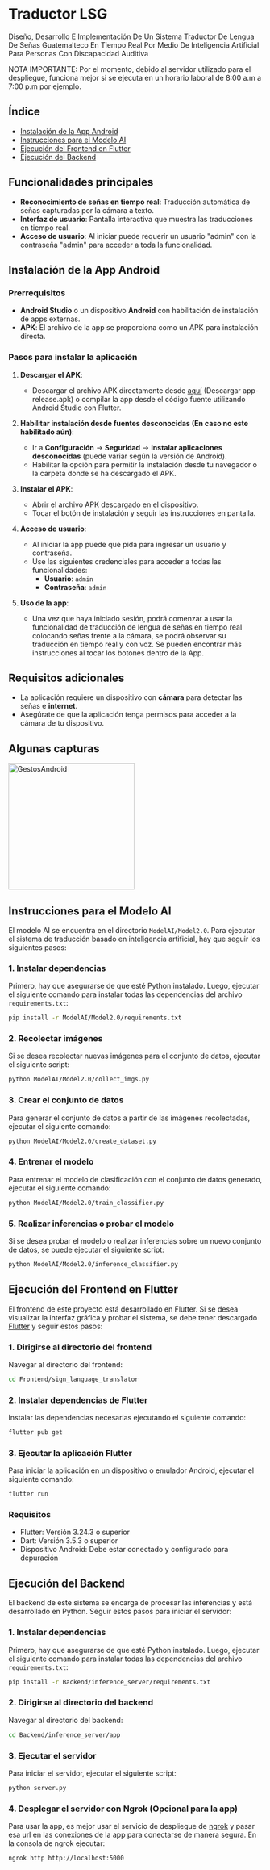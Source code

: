 # Traductor LSG
Diseño, Desarrollo E Implementación De  Un Sistema Traductor De Lengua  De Señas Guatemalteco En Tiempo Real  Por Medio De Inteligencia Artificial  Para Personas Con Discapacidad Auditiva

NOTA IMPORTANTE: Por el momento, debido al servidor utilizado para el despliegue, funciona mejor si se ejecuta en un horario laboral de 8:00 a.m a 7:00 p.m por ejemplo.

## Índice

- [Instalación de la App Android](#instalación-de-la-app-android)
- [Instrucciones para el Modelo AI](#instrucciones-para-el-modelo-ai)
- [Ejecución del Frontend en Flutter](#ejecución-del-frontend-en-flutter)
- [Ejecución del Backend](#ejecución-del-backend)
  
## Funcionalidades principales

- **Reconocimiento de señas en tiempo real**: Traducción automática de señas capturadas por la cámara a texto.
- **Interfaz de usuario**: Pantalla interactiva que muestra las traducciones en tiempo real.
- **Acceso de usuario**: Al iniciar puede requerir un usuario "admin" con la contraseña "admin" para acceder a toda la funcionalidad.

## Instalación de la App Android

### Prerrequisitos

- **Android Studio** o un dispositivo **Android** con habilitación de instalación de apps externas.
- **APK**: El archivo de la app se proporciona como un APK para instalación directa.

### Pasos para instalar la aplicación

1. **Descargar el APK**: 
   - Descargar el archivo APK directamente desde [aquí](app-release.apk) (Descargar app-release.apk) o compilar la app desde el código fuente utilizando Android Studio con Flutter.

2. **Habilitar instalación desde fuentes desconocidas (En caso no este habilitado aún)**:
   - Ir a **Configuración** -> **Seguridad** -> **Instalar aplicaciones desconocidas** (puede variar según la versión de Android).
   - Habilitar la opción para permitir la instalación desde tu navegador o la carpeta donde se ha descargado el APK.

3. **Instalar el APK**:
   - Abrir el archivo APK descargado en el dispositivo.
   - Tocar el botón de instalación y seguir las instrucciones en pantalla.

4. **Acceso de usuario**:
   - Al iniciar la app puede que pida para ingresar un usuario y contraseña.
   - Use las siguientes credenciales para acceder a todas las funcionalidades:
     - **Usuario**: `admin`
     - **Contraseña**: `admin`

5. **Uso de la app**:
   - Una vez que haya iniciado sesión, podrá comenzar a usar la funcionalidad de traducción de lengua de señas en tiempo real colocando señas frente a la cámara, se podrá observar su traducción en tiempo real y con voz. Se pueden encontrar más instrucciones al tocar los botones dentro de la App.

## Requisitos adicionales

- La aplicación requiere un dispositivo con **cámara** para detectar las señas e **internet**.
- Asegúrate de que la aplicación tenga permisos para acceder a la cámara de tu dispositivo.

## Algunas capturas
<img src="https://github.com/user-attachments/assets/d8dc2da9-00e3-4e7e-8116-4d4d62bf1bc4" alt="GestosAndroid" width="250px">

## Instrucciones para el Modelo AI
El modelo AI se encuentra en el directorio `ModelAI/Model2.0`. Para ejecutar el sistema de traducción basado en inteligencia artificial, hay que seguir los siguientes pasos:

### 1. Instalar dependencias

Primero, hay que asegurarse de que esté Python instalado. Luego, ejecutar el siguiente comando para instalar todas las dependencias del archivo `requirements.txt`:

```bash
pip install -r ModelAI/Model2.0/requirements.txt
```

### 2. Recolectar imágenes

Si se desea recolectar nuevas imágenes para el conjunto de datos, ejecutar el siguiente script:

```bash
python ModelAI/Model2.0/collect_imgs.py
```

### 3. Crear el conjunto de datos

Para generar el conjunto de datos a partir de las imágenes recolectadas, ejecutar el siguiente comando:

```bash
python ModelAI/Model2.0/create_dataset.py
```

### 4. Entrenar el modelo

Para entrenar el modelo de clasificación con el conjunto de datos generado, ejecutar el siguiente comando:

```bash
python ModelAI/Model2.0/train_classifier.py
```

### 5. Realizar inferencias o probar el modelo

Si se desea probar el modelo o realizar inferencias sobre un nuevo conjunto de datos, se puede ejecutar el siguiente script:

```bash
python ModelAI/Model2.0/inference_classifier.py
```

## Ejecución del Frontend en Flutter
El frontend de este proyecto está desarrollado en Flutter. Si se desea visualizar la interfaz gráfica y probar el sistema, se debe tener descargado [Flutter]([app-release.apk](https://docs.flutter.dev/get-started/install?_gl=1*qfiir3*_gcl_aw*R0NMLjE3MjkzMTkwNDIuQ2p3S0NBandqc2k0QmhCNUVpd0FGQUwwWUJ3ekpMUVJMYmpDX0R5NDdJMGpnU3lhdHlYYUZuVkFQbjc2WFlsTHhZN1RhUVl2cE5XT3dCb0N3U1VRQXZEX0J3RQ..*_gcl_dc*R0NMLjE3MjkzMTkwNDIuQ2p3S0NBandqc2k0QmhCNUVpd0FGQUwwWUJ3ekpMUVJMYmpDX0R5NDdJMGpnU3lhdHlYYUZuVkFQbjc2WFlsTHhZN1RhUVl2cE5XT3dCb0N3U1VRQXZEX0J3RQ..*_up*MQ..*_ga*MTM0ODE2Nzk3MS4xNzA0Nzc1Njgx*_ga_04YGWK0175*MTcyOTMxOTA0MS41OS4wLjE3MjkzMTkwNDEuMC4wLjA.&gclid=CjwKCAjwjsi4BhB5EiwAFAL0YBwzJLQRLbjC_Dy47I0jgSyatyXaFnVAPn76XYlLxY7TaQYvpNWOwBoCwSUQAvD_BwE&gclsrc=aw.ds)) y seguir estos pasos:

### 1. Dirigirse al directorio del frontend

Navegar al directorio del frontend:

```bash
cd Frontend/sign_language_translator
```

### 2. Instalar dependencias de Flutter

Instalar las dependencias necesarias ejecutando el siguiente comando:

```bash
flutter pub get
```

### 3. Ejecutar la aplicación Flutter

Para iniciar la aplicación en un dispositivo o emulador Android, ejecutar el siguiente comando:

```bash
flutter run
```

### Requisitos

- Flutter: Versión 3.24.3 o superior
- Dart: Versión 3.5.3 o superior
- Dispositivo Android: Debe estar conectado y configurado para depuración


## Ejecución del Backend
El backend de este sistema se encarga de procesar las inferencias y está desarrollado en Python. Seguir estos pasos para iniciar el servidor:

### 1. Instalar dependencias

Primero, hay que asegurarse de que esté Python instalado. Luego, ejecutar el siguiente comando para instalar todas las dependencias del archivo `requirements.txt`:

```bash
pip install -r Backend/inference_server/requirements.txt
```

### 2. Dirigirse al directorio del backend

Navegar al directorio del backend:

```bash
cd Backend/inference_server/app
```


### 3. Ejecutar el servidor

Para iniciar el servidor, ejecutar el siguiente script:

```bash
python server.py
```

### 4. Desplegar el servidor con Ngrok (Opcional para la app)

Para usar la app, es mejor usar el servicio de despliegue de [ngrok](https://dashboard.ngrok.com/get-started/setup/windows) y pasar esa url en las conexiones de la app para conectarse de manera segura.
En la consola de ngrok ejecutar:

```bash
ngrok http http://localhost:5000
```




